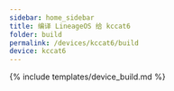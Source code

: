 ```yaml
---
sidebar: home_sidebar
title: 编译 LineageOS 给 kccat6
folder: build
permalink: /devices/kccat6/build
device: kccat6
---
```

{% include templates/device_build.md %}
